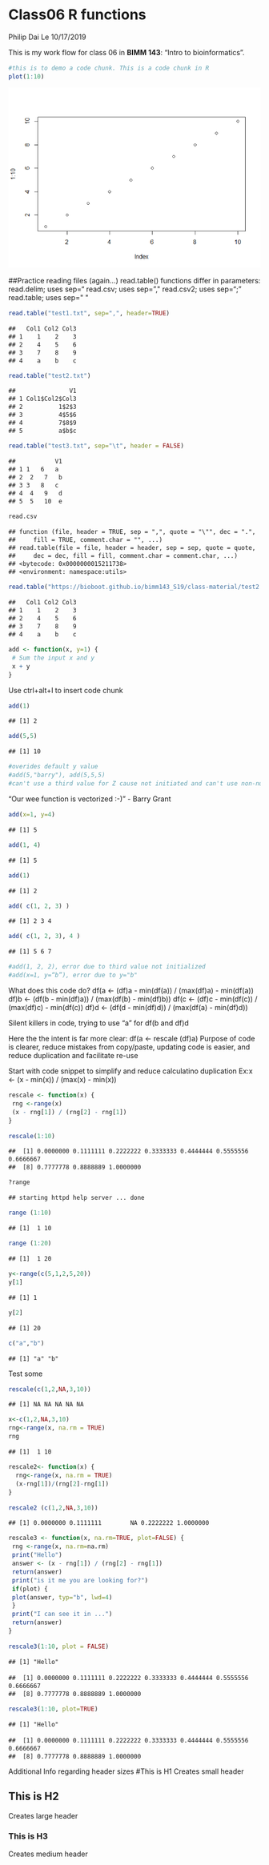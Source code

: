 Class06 R functions
================
Philip Dai Le
10/17/2019

This is my work flow for class 06 in **BIMM 143**: “Intro to
bioinformatics”.

``` r
#this is to demo a code chunk. This is a code chunk in R
plot(1:10)
```

![](Class6_files/figure-gfm/unnamed-chunk-1-1.png)<!-- -->

\#\#Practice reading files (again…) read.table() functions differ in
parameters: read.delim; uses sep=“ read.csv; uses sep=”," read.csv2;
uses sep=“;” read.table; uses sep=" "

``` r
read.table("test1.txt", sep=",", header=TRUE)
```

    ##   Col1 Col2 Col3
    ## 1    1    2    3
    ## 2    4    5    6
    ## 3    7    8    9
    ## 4    a    b    c

``` r
read.table("test2.txt")
```

    ##               V1
    ## 1 Col1$Col2$Col3
    ## 2          1$2$3
    ## 3          4$5$6
    ## 4          7$8$9
    ## 5          a$b$c

``` r
read.table("test3.txt", sep="\t", header = FALSE)
```

    ##           V1
    ## 1 1   6   a 
    ## 2  2   7   b
    ## 3 3   8   c 
    ## 4  4   9   d
    ## 5  5   10  e

``` r
read.csv 
```

    ## function (file, header = TRUE, sep = ",", quote = "\"", dec = ".", 
    ##     fill = TRUE, comment.char = "", ...) 
    ## read.table(file = file, header = header, sep = sep, quote = quote, 
    ##     dec = dec, fill = fill, comment.char = comment.char, ...)
    ## <bytecode: 0x0000000015211738>
    ## <environment: namespace:utils>

``` r
read.table("https://bioboot.github.io/bimm143_S19/class-material/test2.txt", sep="$",header= TRUE)
```

    ##   Col1 Col2 Col3
    ## 1    1    2    3
    ## 2    4    5    6
    ## 3    7    8    9
    ## 4    a    b    c

``` r
add <- function(x, y=1) {
 # Sum the input x and y
 x + y
}
```

Use ctrl+alt+I to insert code chunk

``` r
add(1)
```

    ## [1] 2

``` r
add(5,5) 
```

    ## [1] 10

``` r
#overides default y value
#add(5,"barry"), add(5,5,5) 
#can't use a third value for Z cause not initiated and can't use non-numerical value
```

“Our wee function is vectorized :-)” - Barry Grant

``` r
add(x=1, y=4)
```

    ## [1] 5

``` r
add(1, 4)
```

    ## [1] 5

``` r
add(1)
```

    ## [1] 2

``` r
add( c(1, 2, 3) )
```

    ## [1] 2 3 4

``` r
add( c(1, 2, 3), 4 )
```

    ## [1] 5 6 7

``` r
#add(1, 2, 2), error due to third value not initialized 
#add(x=1, y=“b”), error due to y="b"
```

What does this code do? df\(a <- (df\)a - min(df\(a)) / (max(df\)a) -
min(df\(a)) df\)b \<- (df\(b - min(df\)a)) / (max(df\(b) - min(df\)b))
df\(c <- (df\)c - min(df\(c)) / (max(df\)c) - min(df\(c)) df\)d \<-
(df\(d - min(df\)d)) / (max(df\(a) - min(df\)d))

Silent killers in code, trying to use “a” for df\(b and df\)d

Here the the intent is far more clear: df\(a <- rescale (df\)a) Purpose
of code is clearer, reduce mistakes from copy/paste, updating code is
easier, and reduce duplication and facilitate re-use

Start with code snippet to simplify and reduce calculatino duplication
Ex:x \<- (x - min(x)) / (max(x) - min(x))

``` r
rescale <- function(x) {
 rng <-range(x)
 (x - rng[1]) / (rng[2] - rng[1])
}
```

``` r
rescale(1:10)
```

    ##  [1] 0.0000000 0.1111111 0.2222222 0.3333333 0.4444444 0.5555556 0.6666667
    ##  [8] 0.7777778 0.8888889 1.0000000

``` r
?range
```

    ## starting httpd help server ... done

``` r
range (1:10)
```

    ## [1]  1 10

``` r
range (1:20)
```

    ## [1]  1 20

``` r
y<-range(c(5,1,2,5,20))
y[1]
```

    ## [1] 1

``` r
y[2]
```

    ## [1] 20

``` r
c("a","b")
```

    ## [1] "a" "b"

Test some

``` r
rescale(c(1,2,NA,3,10))
```

    ## [1] NA NA NA NA NA

``` r
x<-c(1,2,NA,3,10)
rng<-range(x, na.rm = TRUE)
rng
```

    ## [1]  1 10

``` r
rescale2<- function(x) {
  rng<-range(x, na.rm = TRUE)
  (x-rng[1])/(rng[2]-rng[1])
}
```

``` r
rescale2 (c(1,2,NA,3,10))
```

    ## [1] 0.0000000 0.1111111        NA 0.2222222 1.0000000

``` r
rescale3 <- function(x, na.rm=TRUE, plot=FALSE) {
 rng <-range(x, na.rm=na.rm)
 print("Hello")
 answer <- (x - rng[1]) / (rng[2] - rng[1])
 return(answer)
 print("is it me you are looking for?")
 if(plot) {
 plot(answer, typ="b", lwd=4)
 }
 print("I can see it in ...")
 return(answer)
}
```

``` r
rescale3(1:10, plot = FALSE)
```

    ## [1] "Hello"

    ##  [1] 0.0000000 0.1111111 0.2222222 0.3333333 0.4444444 0.5555556 0.6666667
    ##  [8] 0.7777778 0.8888889 1.0000000

``` r
rescale3(1:10, plot=TRUE)
```

    ## [1] "Hello"

    ##  [1] 0.0000000 0.1111111 0.2222222 0.3333333 0.4444444 0.5555556 0.6666667
    ##  [8] 0.7777778 0.8888889 1.0000000

Additional Info regarding header sizes \#This is H1 Creates small header

## This is H2

Creates large header

### This is H3

Creates medium header
